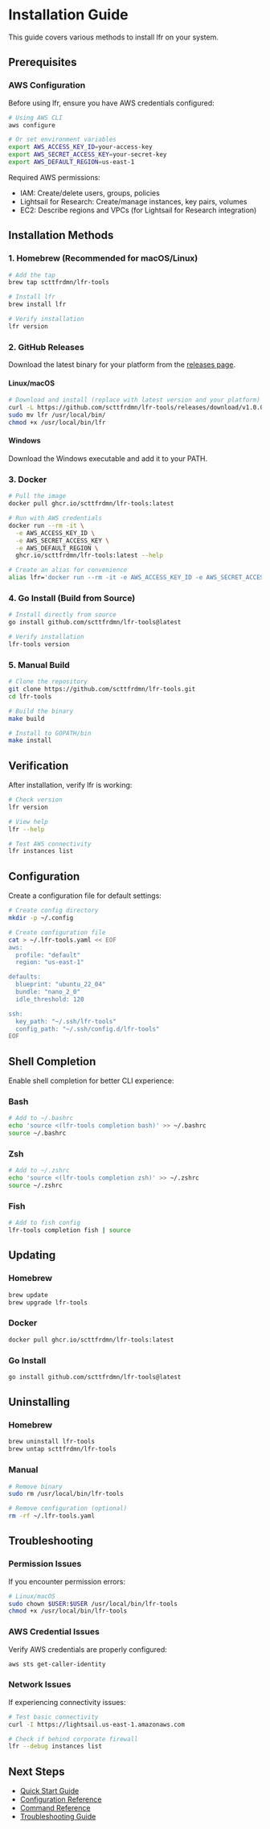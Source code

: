 # Installation Guide

This guide covers various methods to install lfr on your system.

## Prerequisites

### AWS Configuration

Before using lfr, ensure you have AWS credentials configured:

```bash
# Using AWS CLI
aws configure

# Or set environment variables
export AWS_ACCESS_KEY_ID=your-access-key
export AWS_SECRET_ACCESS_KEY=your-secret-key
export AWS_DEFAULT_REGION=us-east-1
```

Required AWS permissions:
- IAM: Create/delete users, groups, policies
- Lightsail for Research: Create/manage instances, key pairs, volumes
- EC2: Describe regions and VPCs (for Lightsail for Research integration)

## Installation Methods

### 1. Homebrew (Recommended for macOS/Linux)

```bash
# Add the tap
brew tap scttfrdmn/lfr-tools

# Install lfr
brew install lfr

# Verify installation
lfr version
```

### 2. GitHub Releases

Download the latest binary for your platform from the [releases page](https://github.com/scttfrdmn/lfr-tools/releases).

#### Linux/macOS

```bash
# Download and install (replace with latest version and your platform)
curl -L https://github.com/scttfrdmn/lfr-tools/releases/download/v1.0.0/lfr_Linux_x86_64.tar.gz | tar xz
sudo mv lfr /usr/local/bin/
chmod +x /usr/local/bin/lfr
```

#### Windows

Download the Windows executable and add it to your PATH.

### 3. Docker

```bash
# Pull the image
docker pull ghcr.io/scttfrdmn/lfr-tools:latest

# Run with AWS credentials
docker run --rm -it \
  -e AWS_ACCESS_KEY_ID \
  -e AWS_SECRET_ACCESS_KEY \
  -e AWS_DEFAULT_REGION \
  ghcr.io/scttfrdmn/lfr-tools:latest --help

# Create an alias for convenience
alias lfr='docker run --rm -it -e AWS_ACCESS_KEY_ID -e AWS_SECRET_ACCESS_KEY -e AWS_DEFAULT_REGION ghcr.io/scttfrdmn/lfr-tools:latest'
```

### 4. Go Install (Build from Source)

```bash
# Install directly from source
go install github.com/scttfrdmn/lfr-tools@latest

# Verify installation
lfr-tools version
```

### 5. Manual Build

```bash
# Clone the repository
git clone https://github.com/scttfrdmn/lfr-tools.git
cd lfr-tools

# Build the binary
make build

# Install to GOPATH/bin
make install
```

## Verification

After installation, verify lfr is working:

```bash
# Check version
lfr version

# View help
lfr --help

# Test AWS connectivity
lfr instances list
```

## Configuration

Create a configuration file for default settings:

```bash
# Create config directory
mkdir -p ~/.config

# Create configuration file
cat > ~/.lfr-tools.yaml << EOF
aws:
  profile: "default"
  region: "us-east-1"

defaults:
  blueprint: "ubuntu_22_04"
  bundle: "nano_2_0"
  idle_threshold: 120

ssh:
  key_path: "~/.ssh/lfr-tools"
  config_path: "~/.ssh/config.d/lfr-tools"
EOF
```

## Shell Completion

Enable shell completion for better CLI experience:

### Bash

```bash
# Add to ~/.bashrc
echo 'source <(lfr-tools completion bash)' >> ~/.bashrc
source ~/.bashrc
```

### Zsh

```bash
# Add to ~/.zshrc
echo 'source <(lfr-tools completion zsh)' >> ~/.zshrc
source ~/.zshrc
```

### Fish

```bash
# Add to fish config
lfr-tools completion fish | source
```

## Updating

### Homebrew

```bash
brew update
brew upgrade lfr-tools
```

### Docker

```bash
docker pull ghcr.io/scttfrdmn/lfr-tools:latest
```

### Go Install

```bash
go install github.com/scttfrdmn/lfr-tools@latest
```

## Uninstalling

### Homebrew

```bash
brew uninstall lfr-tools
brew untap scttfrdmn/lfr-tools
```

### Manual

```bash
# Remove binary
sudo rm /usr/local/bin/lfr-tools

# Remove configuration (optional)
rm -rf ~/.lfr-tools.yaml
```

## Troubleshooting

### Permission Issues

If you encounter permission errors:

```bash
# Linux/macOS
sudo chown $USER:$USER /usr/local/bin/lfr-tools
chmod +x /usr/local/bin/lfr-tools
```

### AWS Credential Issues

Verify AWS credentials are properly configured:

```bash
aws sts get-caller-identity
```

### Network Issues

If experiencing connectivity issues:

```bash
# Test basic connectivity
curl -I https://lightsail.us-east-1.amazonaws.com

# Check if behind corporate firewall
lfr --debug instances list
```

## Next Steps

- [Quick Start Guide](../README.md#quick-start)
- [Configuration Reference](configuration.md)
- [Command Reference](commands.md)
- [Troubleshooting Guide](troubleshooting.md)